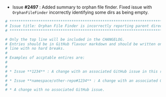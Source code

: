* Issue **#2497** : Added summary to orphan file finder. Fixed issue with `OrphanFileFinder` incorrectly identifying some dirs as being empty.


```bash
# ********************************************************************************
# Issue title: Orphan File Finder is incorrectly reporting parent directories as empty
# ********************************************************************************
```

```bash
# Only the top line will be included in the CHANGELOG.
# Entries should be in GitHub flavour markdown and should be written on a single
# line with no hard breaks.
#
# Examples of accptable entires are:
#
#
# * Issue **1234** : A change with an associated GitHub issue in this repository
#
# * Issue **namespace/other-repo#1234** : A change with an associated GitHub issue in another repository
#
# * A change with no associated GitHub issue.
```
